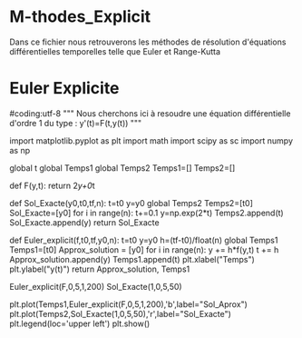 # M-thodes_Explicit
Dans ce fichier nous retrouverons les méthodes de résolution d'équations différentielles temporelles telle que Euler et Range-Kutta

# Euler Explicite
 #coding:utf-8
"""
Nous cherchons ici à resoudre une équation différentielle d'ordre 1 du type :
y'(t)=F(t,y(t))
"""

import matplotlib.pyplot as plt
import math
import scipy as sc
import numpy as np 

global t 
global Temps1
global Temps2
Temps1=[]
Temps2=[]

def F(y,t):
	return 2*y+0*t

def Sol_Exacte(y0,t0,tf,n):
	t=t0
	y=y0
	global Temps2
	Temps2=[t0]
	Sol_Exacte=[y0]
	for i in range(n):
		t+=0.1
		y=np.exp(2*t)
		Temps2.append(t)
		Sol_Exacte.append(y)
  return Sol_Exacte

def Euler_explicit(f,t0,tf,y0,n):
	t=t0
	y=y0
	h=(tf-t0)/float(n)
	global Temps1
	Temps1=[t0]
	Approx_solution = [y0]
  for i in range(n):
		y += h*f(y,t)
		t += h 
		Approx_solution.append(y)
		Temps1.append(t)
    plt.xlabel("Temps")
	  plt.ylabel("y(t)")
	return Approx_solution, Temps1

Euler_explicit(F,0,5,1,200)
Sol_Exacte(1,0,5,50)

plt.plot(Temps1,Euler_explicit(F,0,5,1,200),'b',label="Sol_Aprox")
plt.plot(Temps2,Sol_Exacte(1,0,5,50),'r',label="Sol_Exacte")
plt.legend(loc='upper left')
plt.show()
